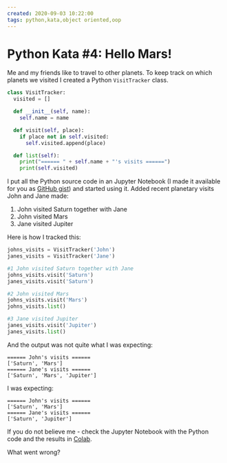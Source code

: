 ```yaml
---
created: 2020-09-03 10:22:00
tags: python,kata,object oriented,oop
---
```


# Python Kata #4: Hello Mars!

Me and my friends like to travel to other planets. To keep track on which planets we visited I created a Python `VisitTracker` class. 

```python
class VisitTracker:
  visited = []

  def __init__(self, name):
    self.name = name

  def visit(self, place):
    if place not in self.visited:
      self.visited.append(place)

  def list(self):
    print("====== " + self.name + "'s visits ======")
    print(self.visited)
```

I put all the Python source code in an Jupyter Notebook (I made it available for you as [GitHub gist](https://gist.github.com/ivangeorgiev/693b45b78b37921191381a9f880a9ebc)) and started using it. Added recent planetary visits John and Jane made:

1. John visited Saturn together with Jane
2. John visited Mars
3. Jane visited Jupiter

Here is how I tracked this:

```python
johns_visits = VisitTracker('John')
janes_visits = VisitTracker('Jane')

#1 John visited Saturn together with Jane
johns_visits.visit('Saturn')
janes_visits.visit('Saturn')

#2 John visited Mars
johns_visits.visit('Mars')
johns_visits.list()

#3 Jane visited Jupiter
janes_visits.visit('Jupiter')
janes_visits.list()
```

And the output was not quite what I was expecting:

```
====== John's visits ======
['Saturn', 'Mars']
====== Jane's visits ======
['Saturn', 'Mars', 'Jupiter']
```

I was expecting:

```
====== John's visits ======
['Saturn', 'Mars']
====== Jane's visits ======
['Saturn', 'Jupiter']
```

If you do not believe me - check the Jupyter Notebook with the Python code and the results in [Colab](https://colab.research.google.com/gist/ivangeorgiev/693b45b78b37921191381a9f880a9ebc/hello-mars.ipynb).

What went wrong?

